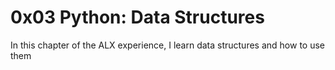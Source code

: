 # 0x03 Python: Data Structures
In this chapter of the ALX experience, I learn data structures and how to use them
